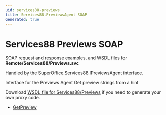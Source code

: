```yaml
---
uid: services88-previews
title: Services88.PreviewsAgent SOAP
Generated: true
---
```


# Services88 Previews SOAP

SOAP request and response examples, and WSDL files for **Remote/Services88/Previews.svc**

Handled by the <see cref="T:SuperOffice.Services88.IPreviewsAgent">SuperOffice.Services88.IPreviewsAgent</see> interface.

Interface for the Previews Agent
Get preview strings from a hint

Download [WSDL file for Services88/Previews](../Services88-Previews.md) if you need to generate your own proxy code.

* [GetPreview](GetPreview.md)
